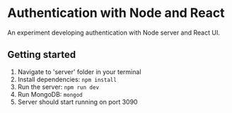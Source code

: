 # Authentication with Node and React

An experiment developing authentication with Node server and React UI.


## Getting started

1. Navigate to 'server' folder in your terminal
2. Install dependencies: `npm install`
3. Run the server: `npm run dev`
4. Run MongoDB: `mongod`
5. Server should start running on port 3090